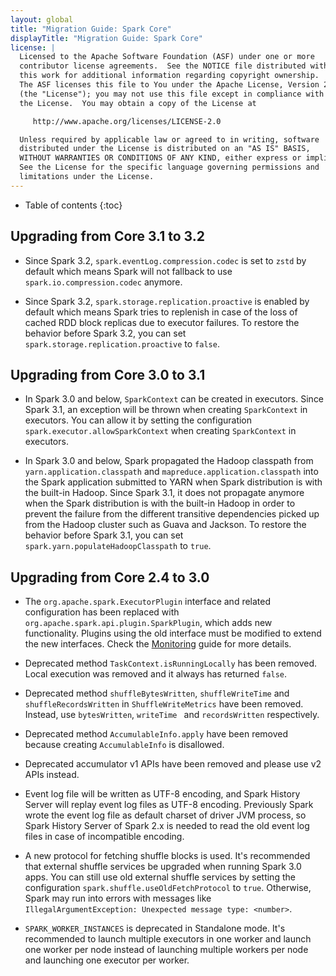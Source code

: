 ```yaml
---
layout: global
title: "Migration Guide: Spark Core"
displayTitle: "Migration Guide: Spark Core"
license: |
  Licensed to the Apache Software Foundation (ASF) under one or more
  contributor license agreements.  See the NOTICE file distributed with
  this work for additional information regarding copyright ownership.
  The ASF licenses this file to You under the Apache License, Version 2.0
  (the "License"); you may not use this file except in compliance with
  the License.  You may obtain a copy of the License at

     http://www.apache.org/licenses/LICENSE-2.0

  Unless required by applicable law or agreed to in writing, software
  distributed under the License is distributed on an "AS IS" BASIS,
  WITHOUT WARRANTIES OR CONDITIONS OF ANY KIND, either express or implied.
  See the License for the specific language governing permissions and
  limitations under the License.
---
```


* Table of contents
{:toc}

## Upgrading from Core 3.1 to 3.2

- Since Spark 3.2, `spark.eventLog.compression.codec` is set to `zstd` by default which means Spark will not fallback to use `spark.io.compression.codec` anymore.

- Since Spark 3.2, `spark.storage.replication.proactive` is enabled by default which means Spark tries to replenish in case of the loss of cached RDD block replicas due to executor failures. To restore the behavior before Spark 3.2, you can set `spark.storage.replication.proactive` to `false`.

## Upgrading from Core 3.0 to 3.1

- In Spark 3.0 and below, `SparkContext` can be created in executors. Since Spark 3.1, an exception will be thrown when creating `SparkContext` in executors. You can allow it by setting the configuration `spark.executor.allowSparkContext` when creating `SparkContext` in executors.

- In Spark 3.0 and below, Spark propagated the Hadoop classpath from `yarn.application.classpath` and `mapreduce.application.classpath` into the Spark application submitted to YARN when Spark distribution is with the built-in Hadoop. Since Spark 3.1, it does not propagate anymore when the Spark distribution is with the built-in Hadoop in order to prevent the failure from the different transitive dependencies picked up from the Hadoop cluster such as Guava and Jackson. To restore the behavior before Spark 3.1, you can set `spark.yarn.populateHadoopClasspath` to `true`.

## Upgrading from Core 2.4 to 3.0

- The `org.apache.spark.ExecutorPlugin` interface and related configuration has been replaced with
  `org.apache.spark.api.plugin.SparkPlugin`, which adds new functionality. Plugins using the old
  interface must be modified to extend the new interfaces. Check the
  [Monitoring](monitoring.html) guide for more details.

- Deprecated method `TaskContext.isRunningLocally` has been removed. Local execution was removed and it always has returned `false`.

- Deprecated method `shuffleBytesWritten`, `shuffleWriteTime` and `shuffleRecordsWritten` in `ShuffleWriteMetrics` have been removed. Instead, use `bytesWritten`, `writeTime ` and `recordsWritten` respectively.

- Deprecated method `AccumulableInfo.apply` have been removed because creating `AccumulableInfo` is disallowed.

- Deprecated accumulator v1 APIs have been removed and please use v2 APIs instead.

- Event log file will be written as UTF-8 encoding, and Spark History Server will replay event log files as UTF-8 encoding. Previously Spark wrote the event log file as default charset of driver JVM process, so Spark History Server of Spark 2.x is needed to read the old event log files in case of incompatible encoding.

- A new protocol for fetching shuffle blocks is used. It's recommended that external shuffle services be upgraded when running Spark 3.0 apps. You can still use old external shuffle services by setting the configuration `spark.shuffle.useOldFetchProtocol` to `true`. Otherwise, Spark may run into errors with messages like `IllegalArgumentException: Unexpected message type: <number>`.

- `SPARK_WORKER_INSTANCES` is deprecated in Standalone mode. It's recommended to launch multiple executors in one worker and launch one worker per node instead of launching multiple workers per node and launching one executor per worker.
